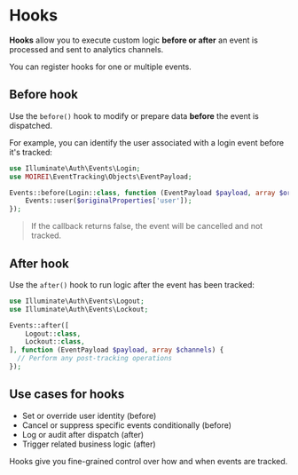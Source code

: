 # Hooks

**Hooks** allow you to execute custom logic **before or after** an event is processed and sent to analytics channels.

You can register hooks for one or multiple events.

## Before hook

Use the `before()` hook to modify or prepare data **before** the event is dispatched.

For example, you can identify the user associated with a login event before it's tracked:

```php
use Illuminate\Auth\Events\Login;
use MOIREI\EventTracking\Objects\EventPayload;

Events::before(Login::class, function (EventPayload $payload, array $originalProperties, array $channels) {
    Events::user($originalProperties['user']);
});
```

> If the callback returns false, the event will be cancelled and not tracked.

## After hook

Use the `after()` hook to run logic after the event has been tracked:

```php
use Illuminate\Auth\Events\Logout;
use Illuminate\Auth\Events\Lockout;

Events::after([
    Logout::class,
    Lockout::class,
], function (EventPayload $payload, array $channels) {
  // Perform any post-tracking operations
});
```

## Use cases for hooks

- Set or override user identity (before)
- Cancel or suppress specific events conditionally (before)
- Log or audit after dispatch (after)
- Trigger related business logic (after)

Hooks give you fine-grained control over how and when events are tracked.
